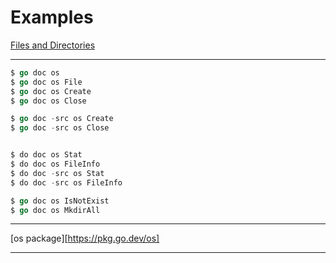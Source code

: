 # Examples
[Files and Directories](https://www.golangprograms.com/files-directories-examples.html)

***

```go
$ go doc os
$ go doc os File
$ go doc os Create
$ go doc os Close

$ go doc -src os Create
$ go doc -src os Close


$ do doc os Stat
$ do doc os FileInfo
$ do doc -src os Stat
$ do doc -src os FileInfo

$ go doc os IsNotExist
$ go doc os MkdirAll

```

***

[os package][https://pkg.go.dev/os]

***
